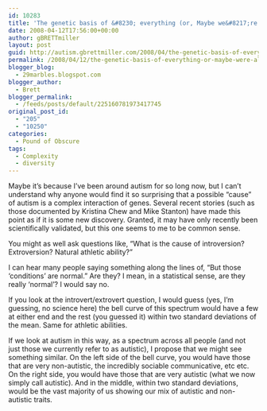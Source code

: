 ```yaml
---
id: 10283
title: 'The genetic basis of &#8230; everything (or, Maybe we&#8217;re all autistic)'
date: 2008-04-12T17:56:00+00:00
author: gBRETTmiller
layout: post
guid: http://autism.gbrettmiller.com/2008/04/the-genetic-basis-of-everything-or-maybe-were-all-autistic/
permalink: /2008/04/12/the-genetic-basis-of-everything-or-maybe-were-all-autistic/
blogger_blog:
  - 29marbles.blogspot.com
blogger_author:
  - Brett
blogger_permalink:
  - /feeds/posts/default/225160781973417745
original_post_id:
  - "205"
  - "10250"
categories:
  - Pound of Obscure
tags:
  - Complexity
  - diversity
---
```

Maybe it&#8217;s because I&#8217;ve been around autism for so long now, but I can&#8217;t understand why anyone would find it so surprising that a possible &#8220;cause&#8221; of autism is a complex interaction of genes. Several recent stories (such as those documented by Kristina Chew and Mike Stanton) have made this point as if it is some new discovery. Granted, it may have only recently been scientifically validated, but this one seems to me to be common sense.

You might as well ask questions like, &#8220;What is the cause of introversion? Extroversion? Natural athletic ability?&#8221;

I can hear many people saying something along the lines of, &#8220;But those &#8216;conditions&#8217; are normal.&#8221; Are they? I mean, in a statistical sense, are they really &#8216;normal&#8217;? I would say no.

If you look at the introvert/extrovert question, I would guess (yes, I&#8217;m guessing, no science here) the bell curve of this spectrum would have a few at either end and the rest (you guessed it) within two standard deviations of the mean. Same for athletic abilities.

If we look at autism in this way, as a spectrum across all people (and not just those we currently refer to as autistic), I propose that we might see something similar. On the left side of the bell curve, you would have those that are very non-autistic, the incredibly sociable communicative, etc etc. On the right side, you would have those that are very autistic (what we now simply call autistic). And in the middle, within two standard deviations, would be the vast majority of us showing our mix of autistic and non-autistic traits.